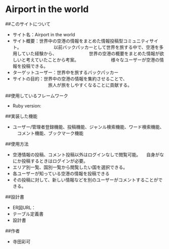 # Airport in the world

##このサイトについて
* サイト名：Airport in the world
* サイト概要：世界中の空港の情報をまとめた情報投稿型コミュニティサイト。
　　　　　　　以前バックパッカーとして世界を旅する中で、空港を多用していた経験から、
　　　　　　　世界の空港の概要をまとめた情報が欲しいと考えていたことから考案。
　　　　　　　様々なユーザーが空港の情報を投稿できる。
* ターゲットユーザー：世界中を旅するバックパッカー
* サイトの目的：世界中の空港の情報を集約させることで、
　　　　　　　　旅人が旅をしやすくなることに貢献する。


##使用しているフレームワーク
* Ruby version:

##実装した機能
* ユーザー/管理者登録機能、投稿機能、ジャンル検索機能、ワード検索機能、
　コメント機能、ブックマーク機能

##使用方法
* 空港情報の投稿、コメント投稿以外はログインなしで閲覧可能。
　自身がなにか投稿するときはログインが必要。
* エリア別一覧、国別一覧から閲覧したい国を選択できる。
* 各ユーザーが知っている空港の情報を投稿できる
* その投稿に対して、新しい情報などを別のユーザーがコメントすることができる。

##設計書
* ER図URL：
* テーブル定義書
* 設計書

##作者
* 寺田彩可
